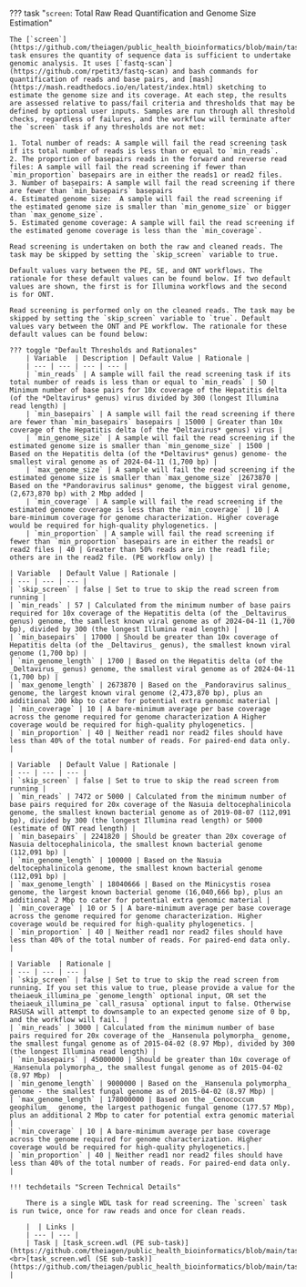 
??? task "`screen`: Total Raw Read Quantification and Genome Size Estimation"

    The [`screen`](https://github.com/theiagen/public_health_bioinformatics/blob/main/tasks/quality_control/comparisons/task_screen.wdl) task ensures the quantity of sequence data is sufficient to undertake genomic analysis. It uses [`fastq-scan`](https://github.com/rpetit3/fastq-scan) and bash commands for quantification of reads and base pairs, and [mash](https://mash.readthedocs.io/en/latest/index.html) sketching to estimate the genome size and its coverage. At each step, the results are assessed relative to pass/fail criteria and thresholds that may be defined by optional user inputs. Samples are run through all threshold checks, regardless of failures, and the workflow will terminate after the `screen` task if any thresholds are not met:

<!-- if: theiacov|theiaprok|theiaeuk -->
    1. Total number of reads: A sample will fail the read screening task if its total number of reads is less than or equal to `min_reads`.
    2. The proportion of basepairs reads in the forward and reverse read files: A sample will fail the read screening if fewer than `min_proportion` basepairs are in either the reads1 or read2 files.
    3. Number of basepairs: A sample will fail the read screening if there are fewer than `min_basepairs` basepairs
    4. Estimated genome size:  A sample will fail the read screening if the estimated genome size is smaller than `min_genome_size` or bigger than `max_genome_size`.
    5. Estimated genome coverage: A sample will fail the read screening if the estimated genome coverage is less than the `min_coverage`.

    Read screening is undertaken on both the raw and cleaned reads. The task may be skipped by setting the `skip_screen` variable to true.

    Default values vary between the PE, SE, and ONT workflows. The rationale for these default values can be found below. If two default values are shown, the first is for Illumina workflows and the second is for ONT.
<!-- endif -->

<!-- if: theiaviral -->
    Read screening is performed only on the cleaned reads. The task may be skipped by setting the `skip_screen` variable to `true`. Default values vary between the ONT and PE workflow. The rationale for these default values can be found below:

    ??? toggle "Default Thresholds and Rationales"
        | Variable  | Description | Default Value | Rationale |
        | --- | --- | --- | --- |
        | `min_reads` | A sample will fail the read screening task if its total number of reads is less than or equal to `min_reads` | 50 | Minimum number of base pairs for 10x coverage of the Hepatitis delta (of the *Deltavirus* genus) virus divided by 300 (longest Illumina read length) |
        | `min_basepairs` | A sample will fail the read screening if there are fewer than `min_basepairs` basepairs | 15000 | Greater than 10x coverage of the Hepatitis delta (of the *Deltavirus* genus) virus |
        | `min_genome_size` | A sample will fail the read screening if the estimated genome size is smaller than `min_genome_size` | 1500 |  Based on the Hepatitis delta (of the *Deltavirus* genus) genome- the smallest viral genome as of 2024-04-11 (1,700 bp) |
        | `max_genome_size` | A sample will fail the read screening if the estimated genome size is smaller than `max_genome_size` |2673870 | Based on the *Pandoravirus salinus* genome, the biggest viral genome, (2,673,870 bp) with 2 Mbp added |
        | `min_coverage` | A sample will fail the read screening if the estimated genome coverage is less than the `min_coverage` | 10 | A bare-minimum coverage for genome characterization. Higher coverage would be required for high-quality phylogenetics. |
        | `min_proportion` | A sample will fail the read screening if fewer than `min_proportion` basepairs are in either the reads1 or read2 files | 40 | Greater than 50% reads are in the read1 file; others are in the read2 file. (PE workflow only) |
<!-- endif -->

<!-- if: theiacov -->
    | Variable  | Default Value | Rationale |
    | --- | --- | --- |
    | `skip_screen` | false | Set to true to skip the read screen from running |
    | `min_reads` | 57 | Calculated from the minimum number of base pairs required for 10x coverage of the Hepatitis delta (of the _Deltavirus_ genus) genome, the samllest known viral genome as of 2024-04-11 (1,700 bp), divided by 300 (the longest Illumina read length) |
    | `min_basepairs` | 17000 | Should be greater than 10x coverage of Hepatitis delta (of the _Deltavirus_ genus), the smallest known viral genome (1,700 bp) |
    | `min_genome_length` | 1700 | Based on the Hepatitis delta (of the _Deltavirus_ genus) genome, the smallest viral genome as of 2024-04-11 (1,700 bp) |
    | `max_genome_length` | 2673870 | Based on the _Pandoravirus salinus_ genome, the largest known viral genome (2,473,870 bp), plus an additional 200 kbp to cater for potential extra genomic material |
    | `min_coverage` | 10 | A bare-minimum average per base coverage across the genome required for genome characterization A Higher coverage would be required for high-quality phylogenetics. |
    | `min_proportion` | 40 | Neither read1 nor read2 files should have less than 40% of the total number of reads. For paired-end data only. |
<!-- endif -->

<!-- if: theiaprok -->
    | Variable  | Default Value | Rationale |
    | --- | --- | --- |
    | `skip_screen` | false | Set to true to skip the read screen from running |
    | `min_reads` | 7472 or 5000 | Calculated from the minimum number of base pairs required for 20x coverage of the Nasuia deltocephalinicola genome, the smallest known bacterial genome as of 2019-08-07 (112,091 bp), divided by 300 (the longest Illumina read length) or 5000 (estimate of ONT read length) |
    | `min_basepairs` | 2241820 | Should be greater than 20x coverage of Nasuia deltocephalinicola, the smallest known bacterial genome (112,091 bp) |
    | `min_genome_length` | 100000 | Based on the Nasuia deltocephalinicola genome, the smallest known bacterial genome (112,091 bp) |
    | `max_genome_length` | 18040666 | Based on the Minicystis rosea genome, the largest known bacterial genome (16,040,666 bp), plus an additional 2 Mbp to cater for potential extra genomic material |
    | `min_coverage` | 10 or 5 | A bare-minimum average per base coverage across the genome required for genome characterization. Higher coverage would be required for high-quality phylogenetics. |
    | `min_proportion` | 40 | Neither read1 nor read2 files should have less than 40% of the total number of reads. For paired-end data only. |
<!-- endif -->

<!-- if: theiaeuk -->
    | Variable  | Rationale |
    | --- | --- | --- |
    | `skip_screen` | false | Set to true to skip the read screen from running. If you set this value to true, please provide a value for the theiaeuk_illumina_pe `genome_length` optional input, OR set the theiaeuk_illumina_pe `call_rasusa` optional input to false. Otherwise RASUSA will attempt to downsample to an expected genome size of 0 bp, and the workflow will fail. |
    | `min_reads` | 3000 | Calculated from the minimum number of base pairs required for 20x coverage of the _Hansenula polymorpha_ genome, the smallest fungal genome as of 2015-04-02 (8.97 Mbp), divided by 300 (the longest Illumina read length) |
    | `min_basepairs` | 45000000 | Should be greater than 10x coverage of _Hansenula polymorpha_, the smallest fungal genome as of 2015-04-02 (8.97 Mbp)  |
    | `min_genome_length` | 9000000 | Based on the _Hansenula polymorpha_  genome - the smallest fungal genome as of 2015-04-02 (8.97 Mbp) |
    | `max_genome_length` | 178000000 | Based on the _Cenococcum geophilum_  genome, the largest pathogenic fungal genome (177.57 Mbp), plus an additional 2 Mbp to cater for potential extra genomic material |
    | `min_coverage` | 10 | A bare-minimum average per base coverage across the genome required for genome characterization. Higher coverage would be required for high-quality phylogenetics.|
    | `min_proportion` | 40 | Neither read1 nor read2 files should have less than 40% of the total number of reads. For paired-end data only. |
<!-- endif -->

    !!! techdetails "Screen Technical Details"
        
<!-- if: theiacov|theiaprok|theiaeuk -->
        There is a single WDL task for read screening. The `screen` task is run twice, once for raw reads and once for clean reads.
<!-- endif -->

        |  | Links |
        | --- | --- |
        | Task | [task_screen.wdl (PE sub-task)](https://github.com/theiagen/public_health_bioinformatics/blob/main/tasks/quality_control/comparisons/task_screen.wdl#L3)<br>[task_screen.wdl (SE sub-task)](https://github.com/theiagen/public_health_bioinformatics/blob/main/tasks/quality_control/comparisons/task_screen.wdl#L147) |
